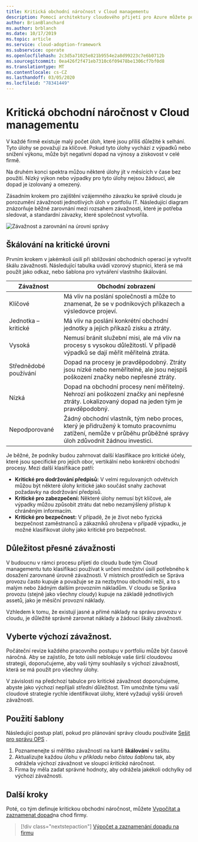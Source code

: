 ```yaml
---
title: Kritická obchodní náročnost v Cloud managementu
description: Pomocí architektury cloudového přijetí pro Azure můžete pochopit kritické informace o úlohách a zabránit nepříznivému dopadu na výnosy a ziskovost.
author: BrianBlanchard
ms.author: brblanch
ms.date: 10/17/2019
ms.topic: article
ms.service: cloud-adoption-framework
ms.subservice: operate
ms.openlocfilehash: 2c3d5a71025e821b9554e2a8d99223c7e6b0712b
ms.sourcegitcommit: 0ea426f2f471eb7310c6f09478be1306cf7bf0d8
ms.translationtype: MT
ms.contentlocale: cs-CZ
ms.lasthandoff: 03/05/2020
ms.locfileid: "78341449"
---
```

# <a name="business-criticality-in-cloud-management"></a>Kritická obchodní náročnost v Cloud managementu

V každé firmě existuje malý počet úloh, které jsou příliš důležité k selhání. Tyto úlohy se považují za klíčové. Pokud tyto úlohy vychází z výpadků nebo snížení výkonu, může být negativní dopad na výnosy a ziskovost v celé firmě.

Na druhém konci spektra můžou některé úlohy jít v měsících v čase bez použití. Nízký výkon nebo výpadky pro tyto úlohy nejsou žádoucí, ale dopad je izolovaný a omezený.

Zásadním krokem pro zajištění vzájemného závazku ke správě cloudu je porozumění závažnosti jednotlivých úloh v portfoliu IT.
Následující diagram znázorňuje běžné zarovnání mezi rozsahem závažnosti, které je potřeba sledovat, a standardní závazky, které společnost vytvořila.

![Závažnost a zarovnání na úrovni správy](../../_images/manage/cloud-criticality-alignment.png)

## <a name="criticality-scale"></a>Škálování na kritické úrovni

Prvním krokem v jakémkoli úsilí při sbližování obchodních operací je vytvořit škálu závažnosti. Následující tabulka uvádí vzorový stupnici, která se má použít jako odkaz, nebo šablona pro vytváření vlastního škálování.

| Závažnost | Obchodní zobrazení |
| --------- | --------- |
| Klíčové |  Má vliv na poslání společnosti a může to znamenat, že se v podnikových příkazech a výsledovce projeví. |
| Jednotka – kritické | Má vliv na poslání konkrétní obchodní jednotky a jejich příkazů zisku a ztráty. |
| Vysoká | Nemusí bránit služební misi, ale má vliv na procesy s vysokou důležitostí. V případě výpadků se dají měřit měřitelná ztráta. |
| Střednědobé používání | Dopad na procesy je pravděpodobný. Ztráty jsou nízké nebo neměřitelné, ale jsou nejspíš poškození značky nebo nepřesné ztráty. |
| Nízká | Dopad na obchodní procesy není měřitelný. Nehrozí ani poškození značky ani nepřesné ztráty. Lokalizovaný dopad na jeden tým je pravděpodobný. |
| Nepodporované | Žádný obchodní vlastník, tým nebo proces, který je přidružený k tomuto pracovnímu zatížení, nemůže v průběhu průběžné správy úloh zdůvodnit žádnou investici. |

Je běžné, že podniky budou zahrnovat další klasifikace pro kritické účely, které jsou specifické pro jejich obor, vertikální nebo konkrétní obchodní procesy. Mezi další klasifikace patří:

- **Kritické pro dodržování předpisů:** V velmi regulovaných odvětvích můžou být některé úlohy kritické jako součást snahy zachovat požadavky na dodržování předpisů.
- **Kritické pro zabezpečení:** Některé úlohy nemusí být klíčové, ale výpadky můžou způsobit ztrátu dat nebo nezamýšlený přístup k chráněným informacím.
- **Kritické pro bezpečnost:** V případě, že je život nebo fyzická bezpečnost zaměstnanců a zákazníků ohrožena v případě výpadku, je možné klasifikovat úlohy jako kritické pro bezpečnost.

## <a name="importance-of-accurate-criticality"></a>Důležitost přesné závažnosti

V budoucnu v rámci procesu přijetí do cloudu bude tým Cloud managementu tuto klasifikaci používat k určení množství úsilí potřebného k dosažení zarovnané úrovně závažnosti. V místních prostředích se Správa provozu často kupuje a považuje se za nezbytnou obchodní režii, a to s malým nebo žádným dalším provozním nákladům. V cloudu se Správa provozu (stejně jako všechny cloudy) kupuje na základě jednotlivých assetů, jako je měsíční provozní náklady.

Vzhledem k tomu, že existují jasné a přímé náklady na správu provozu v cloudu, je důležité správně zarovnat náklady a žádoucí škály závažnosti.

## <a name="select-a-default-criticality"></a>Vyberte výchozí závažnost.

Počáteční revize každého pracovního postupu v portfoliu může být časově náročná. Aby se zajistilo, že toto úsilí neblokuje vaše širší cloudovou strategii, doporučujeme, aby vaši týmy souhlasily s výchozí závažností, která se má použít pro všechny úlohy.

V závislosti na předchozí tabulce pro kritické závažnost doporučujeme, abyste jako výchozí nepřijali *střední* důležitost. Tím umožníte týmu vaší cloudové strategie rychle identifikovat úlohy, které vyžadují vyšší úroveň závažnosti.

## <a name="use-the-template"></a>Použití šablony

Následující postup platí, pokud pro plánování správy cloudu používáte [Sešit pro správu OPS](https://raw.githubusercontent.com/microsoft/CloudAdoptionFramework/master/manage/opsmanagementworkbook.xlsx) .

1. Poznamenejte si měřítko závažnosti na kartě **škálování** v sešitu.
2. Aktualizujte každou úlohu v *příkladu* nebo *čistou šablonu* tak, aby odrážela výchozí závažnost ve sloupci *kritická* náročnost.
3. Firma by měla zadat správné hodnoty, aby odrážela jakékoli odchylky od výchozí závažnosti.

## <a name="next-steps"></a>Další kroky

Poté, co tým definuje kritickou obchodní náročnost, můžete [Vypočítat a zaznamenat dopad](./impact.md)na chod firmy.

> [!div class="nextstepaction"]
> [Výpočet a zaznamenání dopadu na firmu](./impact.md)
